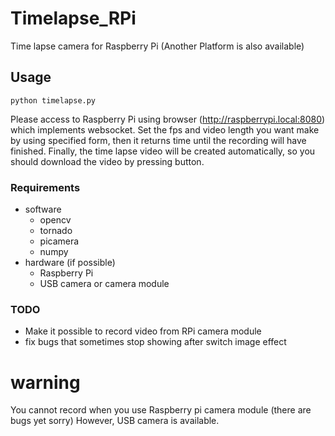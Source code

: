 Timelapse_RPi
=============

Time lapse camera for Raspberry Pi
(Another Platform is also available)


## Usage
`
python timelapse.py
`

Please access to Raspberry Pi using browser (http://raspberrypi.local:8080) which implements websocket.
Set the fps and video length you want make by using specified form, then it returns time until the recording will have finished.
Finally, the time lapse video will be created automatically, so you should download the video by pressing button.

### Requirements
- software
  * opencv
  * tornado
  * picamera
  * numpy
- hardware (if possible)
  * Raspberry Pi
  * USB camera or camera module

### TODO
* Make it possible to record video from RPi camera module
* fix bugs that sometimes stop showing after switch image effect

# warning
You cannot record when you use Raspberry pi camera module (there are bugs yet sorry)
However, USB camera is available.

